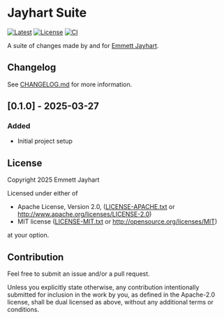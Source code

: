 # Jayhart Suite

[![Latest][latest-badge]][latest-url] [![License][license-badge]][license-url]
[![CI][ci-badge]][ci-url]

[latest-badge]: https://img.shields.io/badge/dynamic/json?url=https%3A%2F%2Fraw.githubusercontent.com%2FEmmettJayhart%2FJayhartSuite%2Frefs%2Fheads%2Fmain%2Fdeno.json&query=%24.meta.version&label=latest
[latest-url]: https://github.com/EmmettJayhart/JayhartSuite
[license-badge]: https://img.shields.io/badge/dynamic/json?url=https%3A%2F%2Fraw.githubusercontent.com%2FEmmettJayhart%2FJayhartSuite%2Frefs%2Fheads%2Fmain%2Fdeno.json&query=%24.meta.license&label=license&color=blue
[license-url]: #license
[ci-badge]: https://img.shields.io/github/actions/workflow/status/EmmettJayhart/JayhartSuite/ci.yaml?label=CI
[ci-url]: https://github.com/EmmettJayhart/JayhartSuite/actions?query=workflow%3Aci+branch%3Amain

A suite of changes made by and for [Emmett Jayhart](https://github.com/EmmettJayhart).

## Changelog

See [CHANGELOG.md](CHANGELOG.md) for more information.

<!-- CHANGELOG_START -->

## [0.1.0] - 2025-03-27

### Added

- Initial project setup

<!-- CHANGELOG_END -->

## License

Copyright 2025 Emmett Jayhart

Licensed under either of

- Apache License, Version 2.0, ([LICENSE-APACHE.txt](LICENSE-APACHE.txt) or
  <http://www.apache.org/licenses/LICENSE-2.0>)
- MIT license ([LICENSE-MIT.txt](LICENSE-MIT.txt) or
  <http://opensource.org/licenses/MIT>)

at your option.

## Contribution

Feel free to submit an issue and/or a pull request.

Unless you explicitly state otherwise, any contribution intentionally submitted
for inclusion in the work by you, as defined in the Apache-2.0 license, shall be
dual licensed as above, without any additional terms or conditions.
